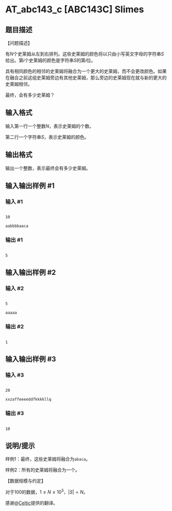 # AT_abc143_c [ABC143C] Slimes

## 题目描述

【问题描述】

有$N$个史莱姆从左到右排列。这些史莱姆的颜色将以只由小写英文字母的字符串$S$给出。第$i$个史莱姆的颜色是字符串$S$的第$i$位。

具有相同颜色的相邻的史莱姆将融合为一个更大的史莱姆，而不会更改颜色。如果在融合之前这组史莱姆旁边有其他史莱姆，那么旁边的史莱姆现在就与新的更大的史莱姆相邻。

最终，会有多少史莱姆？

## 输入格式

输入第一行一个整数$N$，表示史莱姆的个数。

第二行一个字符串$S$，表示史莱姆的颜色。

## 输出格式

输出一个整数，表示最终会有多少史莱姆。

## 输入输出样例 #1

### 输入 #1

```
10
aabbbbaaca
```

### 输出 #1

```
5
```

## 输入输出样例 #2

### 输入 #2

```
5
aaaaa
```

### 输出 #2

```
1
```

## 输入输出样例 #3

### 输入 #3

```
20
xxzaffeeeeddfkkkkllq
```

### 输出 #3

```
10
```

## 说明/提示

样例$1$：最终，这些史莱姆将融合为`abaca`。

样例$2$：所有的史莱姆将融合为一个。

【数据规模与约定】

对于$100%$的数据，$1\leq N\leq 10^5，|S|=N$。

感谢@[Celtic](https://www.luogu.com.cn/user/176990)提供的翻译。
